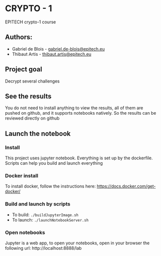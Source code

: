 # CRYPTO - 1
EPITECH crypto-1 course 

## Authors:
- Gabriel de Blois  - gabriel.de-blois@epitech.eu
- Thibaut Artis - thibaut.artis@epitech.eu

## Project goal
Decrypt several challenges

## See the results
You do not need to install anything to view the results, all of them are pushed on github, and it supports notebooks natively. So the results can be reviewed directly on github

## Launch the notebook
### Install
This project uses jupyter notebook. Everything is set up by the dockerfile. Scripts can help you build and launch everything

### Docker install
To install docker, follow the instructions here: https://docs.docker.com/get-docker/

### Build and launch by scripts
-   To build: ```./buildJupyterImage.sh```
-   To launch: ```./launchNotebookServer.sh```

### Open notebooks
Jupyter is a web app, to open your notebooks, open in your browser the following url:
http://localhost:8888/lab
